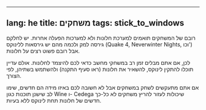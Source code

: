 

---
lang: he
title: משחקים
tags: stick_to_windows
---

 רובם של המשחקים תואמים למערכת חלונות ולא למערכות הפעלה אחרות.
יש לחלקם גירסה למק ולכמה מהם יש גירסאות ללינוקס
(Quake 4, Neverwinter Nights, וכו') אבל רובם פשוט רצים על חלונות.

לכן, אם אתם מבלים זמן רב במשחקי מחשב כדאי לכם להיצמד לחלונות. אולם עדיין תוכלו
להתקין לינוקס, להשאיר את חלונות (ראו סעיף התקנה) ולהשתמש בשתיהן, לפי הצורך.

אם אתם מתעקשים לשחק במשחקים אבל לא חשובה לכם באיזו מידה הם חדשים, שימו לב שישנן תוכנות כגון Wine ו-
Cedega שיכולות לעזור להריץ משחקים לא כל-כך חדשים של חלונות תחת לינוקס ללא בעיות.

